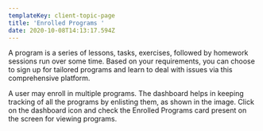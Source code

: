 ```yaml
---
templateKey: client-topic-page
title: 'Enrolled Programs '
date: 2020-10-08T14:13:17.594Z
---
```

A program is a series of lessons, tasks, exercises, followed by homework sessions run over some time. Based on your requirements, you can choose to sign up for tailored programs and learn to deal with issues via this comprehensive platform.

A user may enroll in multiple programs. The dashboard helps in keeping tracking of all the programs by enlisting them, as shown in the image. Click on the dashboard icon and check the Enrolled Programs card present on the screen for viewing programs.
